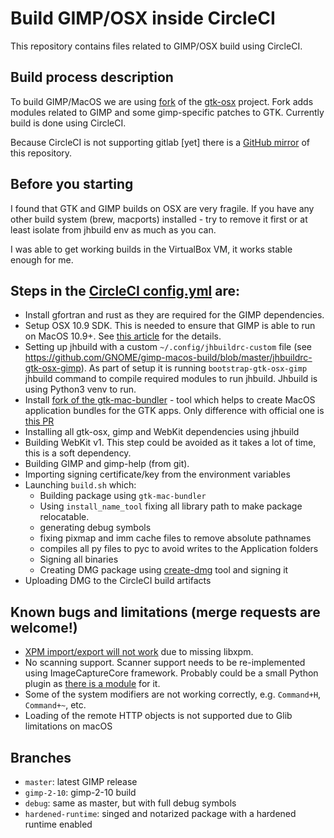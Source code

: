 # Build GIMP/OSX inside CircleCI

This repository contains files related to GIMP/OSX build using CircleCI.

## Build process description

To build GIMP/MacOS we are using [fork](https://gitlab.gnome.org/samm-git/gtk-osx/tree/fork-test)
of the [gtk-osx](https://gitlab.gnome.org/GNOME/gtk-osx) project. Fork adds modules related to GIMP
and some gimp-specific patches to GTK. Currently build is done using CircleCI.

Because CircleCI is not supporting gitlab [yet] there is a [GitHub mirror](https://github.com/GNOME/gimp-macos-build) of this repository.

## Before you starting

I found that GTK and GIMP builds on OSX are very fragile. If you have any other build system (brew, macports) installed - try to remove it first or at least isolate from jhbuild env as much as you can.

I was able to get working builds in the VirtualBox VM, it works stable enough for me.

## Steps in the [CircleCI config.yml](https://github.com/GNOME/gimp-macos-build/blob/master/.circleci/config.yml) are:

- Install gfortran and rust as they are required for the GIMP dependencies.
- Setup OSX 10.9 SDK. This is needed to ensure that GIMP is able to run on MacOS 10.9+. See [this article](https://smallhacks.wordpress.com/2018/11/11/how-to-support-old-osx-version-with-a-recent-xcode/) for the details.
- Setting up jhbuild with a custom `~/.config/jhbuildrc-custom` file (see https://github.com/GNOME/gimp-macos-build/blob/master/jhbuildrc-gtk-osx-gimp). As part of setup it is running `bootstrap-gtk-osx-gimp` jhbuild command to compile required modules to run jhbuild. Jhbuild is using Python3 venv to run.
- Install [fork of the gtk-mac-bundler](https://github.com/samm-git/gtk-mac-bundler/tree/fix-otool) - tool which helps to create MacOS application bundles for the GTK apps. Only difference with official one is [this PR](https://github.com/jralls/gtk-mac-bundler/pull/10)
- Installing all gtk-osx, gimp and WebKit dependencies using jhbuild
- Building WebKit v1. This step could be avoided as it takes a lot of time, this is a soft dependency.
- Building GIMP and gimp-help (from git).
- Importing signing certificate/key from the environment variables
- Launching `build.sh` which:
  - Building package using `gtk-mac-bundler`
  - Using `install_name_tool` fixing all library path to make package relocatable.
  - generating debug symbols
  - fixing pixmap and imm cache files to remove absolute pathnames
  - compiles all py files to pyc to avoid writes to the Application folders
  - Signing all binaries
  - Creating DMG package using [create-dmg](https://github.com/andreyvit/create-dmg) tool and signing it
- Uploading DMG to the CircleCI build artifacts

## Known bugs and limitations (merge requests are welcome!)

- [XPM import/export will not work](https://gitlab.gnome.org/Infrastructure/gimp-macos-build/issues/6) due to missing libxpm.
- No scanning support. Scanner support needs to be re-implemented using ImageCaptureCore
framework. Probably could be a small Python plugin as [there is a module](https://pypi.org/project/pyobjc-framework-ImageCaptureCore/) for it.
- Some of the system modifiers are not working correctly, e.g. `Command+H`, `Command+~`, etc.
- Loading of the remote HTTP objects is not supported due to Glib limitations on macOS

## Branches

- `master`: latest GIMP release
- `gimp-2-10`: gimp-2-10 build
- `debug`: same as master, but with full debug symbols
- `hardened-runtime`: singed and notarized package with a hardened runtime enabled
